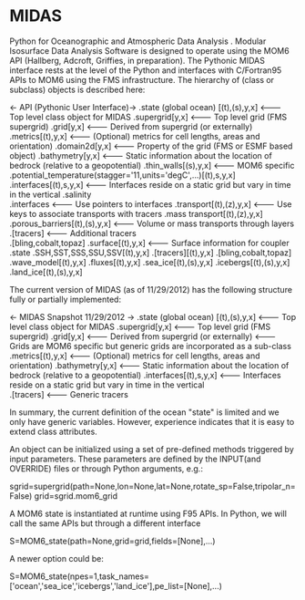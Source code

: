 MIDAS
=====

Python for Oceanographic and Atmospheric Data Analysis . Modular Isosurface Data Analysis Software is 
designed to operate using the MOM6 API (Hallberg, Adcroft, Griffies, in preparation). The Pythonic
MIDAS interface rests at the level of the Python and interfaces with C/Fortran95 APIs to MOM6 using the
FMS infrastructure.  The hierarchy of (class or subclass) objects is described here: 

<- API (Pythonic User Interface)->
                .state  (global ocean) [(t),(s),y,x]              <--- Top level class object for MIDAS
                    .supergrid[y,x]                                 <---  Top level grid (FMS supergrid)
                        .grid[y,x]                                    <---  Derived from supergrid (or externally)
                          .metrics[(t),y,x]                             <---  (Optional) metrics for cell lengths, areas and orientation)
                          .domain2d[y,x]                                <---  Property of the grid (FMS or ESMF based object)
                          .bathymetry[y,x]                              <---  Static information about the location of bedrock (relative to a geopotential)
                            .thin_walls[(s),y,x]                          <--- MOM6 specific
                        .potential_temperature(stagger='11,units='degC',...)[(t),s,y,x]
                        .interfaces[(t),s,y,x]                        <---  Interfaces reside on a static grid but vary in time in the vertical
                        .salinity                                     
                          .interfaces                                   <--- Use pointers to interfaces
                          .transport[(t),(z),y,x]                       <--- Use keys to associate transports with tracers
                        .mass transport[(t),(z),y,x]                    
                          .porous_barriers[(t),(s),y,x]                 <--- Volume or mass transports through layers 
                        .[tracers]                                    <--- Additional tracers    
                          .[bling,cobalt,topaz]
                        .surface[(t),y,x]                             <--- Surface information for coupler
                          .state
                            .SSH,SST,SSS,SSU,SSV[(t),y,x]
                            .[tracers][(t),y,x]
                              .[bling,cobalt,topaz]
                            .wave_model[(t),y,x]
                          .fluxes[(t),y,x]
                        .sea_ice[(t),(s),y,x]
                        .icebergs[(t),(s),y,x]
                        .land_ice[(t),(s),y,x]
                        
                        
The current version of MIDAS (as of 11/29/2012) has the following structure fully or partially implemented:

<- MIDAS Snapshot 11/29/2012 ->
                .state  (global ocean) [(t),(s),y,x]              <--- Top level class object for MIDAS
                    .supergrid[y,x]                                 <---  Top level grid (FMS supergrid)
                        .grid[y,x]                                    <---  Derived from supergrid (or externally)
                                                                      <--- Grids are MOM6 specific but generic grids are incorporated as a sub-class
                          .metrics[(t),y,x]                             <---  (Optional) metrics for cell lengths, areas and orientation)
                          .bathymetry[y,x]                              <---  Static information about the location of bedrock (relative to a geopotential)
                        .interfaces[(t),s,y,x]                        <---  Interfaces reside on a static grid but vary in time in the vertical                  
                        .[tracers]                                    <--- Generic tracers    

In summary, the current definition of the ocean "state" is limited and we only have generic variables.  However,
experience indicates that it is easy to extend class attributes. 
    
An object can be initialized using a set of pre-defined methods triggered by input parameters. These parameters are defined
by the INPUT(and OVERRIDE) files or through Python arguments, e.g.:

sgrid=supergrid(path=None,lon=None,lat=None,rotate_sp=False,tripolar_n=False)
grid=sgrid.mom6_grid

A MOM6 state is instantiated at runtime using F95 APIs. In Python, we will call the same APIs but through a different
interface

S=MOM6_state(path=None,grid=grid,fields=[None],...)

A newer option could be:

S=MOM6_state(npes=1,task_names=['ocean','sea_ice','icebergs','land_ice'],pe_list=[None],...)



